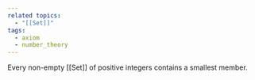 ```yaml
---
related topics:
  - "[[Set]]"
tags:
  - axiom
  - number_theory
---
```

Every non-empty [[Set]] of positive integers contains a smallest member.